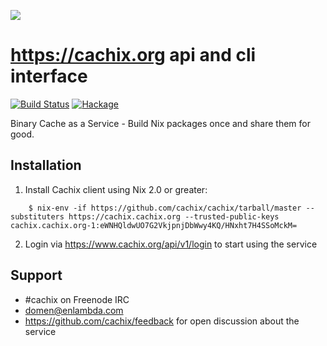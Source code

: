 ![](https://cachix.org/images/logo.png)

# https://cachix.org api and cli interface

[![Build Status](https://travis-ci.org/cachix/cachix.svg?branch=master)](https://travis-ci.org/cachix/cachix)
[![Hackage](https://img.shields.io/hackage/v/cachix.svg)](https://hackage.haskell.org/package/cachix)

Binary Cache as a Service - Build Nix packages once and share them for good.


## Installation

1. Install Cachix client using Nix 2.0 or greater:

```
    $ nix-env -if https://github.com/cachix/cachix/tarball/master --substituters https://cachix.cachix.org --trusted-public-keys cachix.cachix.org-1:eWNHQldwUO7G2VkjpnjDbWwy4KQ/HNxht7H4SSoMckM=
```

2. Login via https://www.cachix.org/api/v1/login to start using the service


## Support

- #cachix on Freenode IRC
- domen@enlambda.com
- https://github.com/cachix/feedback for open discussion about the service
